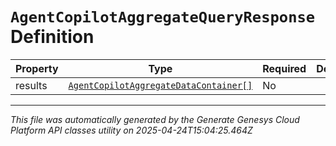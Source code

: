 # `AgentCopilotAggregateQueryResponse` Definition

| Property | Type | Required | Description |
|----------|------|----------|-------------|
| results | [`AgentCopilotAggregateDataContainer[]`](agentcopilotaggregatedatacontainer-definition.md) | No |  |

---

*This file was automatically generated by the Generate Genesys Cloud Platform API classes utility on 2025-04-24T15:04:25.464Z*